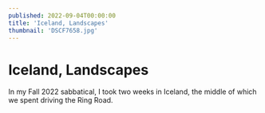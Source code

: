 ```yaml
---
published: 2022-09-04T00:00:00
title: 'Iceland, Landscapes'
thumbnail: 'DSCF7658.jpg'
---
```

# Iceland, Landscapes

In my Fall 2022 sabbatical, I took two weeks in Iceland, the middle of which we spent driving the Ring Road.
